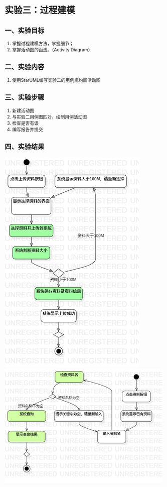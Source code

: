 # 实验三：过程建模

 ## 一、实验目标
1. 掌握过程建模方法，掌握细节；
2. 掌握活动图的画法。（Activity Diagram）
## 二、实验内容
1. 使用StarUML编写实验二的用例规约画活动图
## 三、实验步骤
1. 新建活动图
2. 与实验二用例图匹对，绘制用例活动图
3. 检查是否有误
4. 编写报告并提交
## 四、实验结果
![上传资料的用例活动图](./lab3_1.jpg)  
 ![查找资料的用例活动图](./lab3_2.jpg)  

